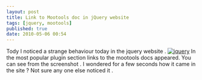 ```yaml
---
layout: post
title: Link to Mootools doc in jQuery website
tags: [jquery, mootools]
published: true
date: 2010-05-06 00:54
---
```

Tody I noticed a strange behaviour today in the jquery website .  [![jquery](http://farm5.static.flickr.com/4018/4582450256_450db3d7e8_b.jpg)](http://www.flickr.com/photos/harikt/4582450256/ "Mootools doc in jquery website")  In the most popular plugin section links to the mootools docs appeared. You can see from the screenshot . I wondered for a few seconds how it came in the site ? Not sure any one else noticed it .   
